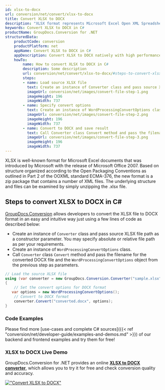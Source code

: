 ```yaml
---
id: xlsx-to-docx
url: conversion/net/convert/xlsx-to-docx
title: Convert XLSX to DOCX
description: "XLSX format represents Microsoft Excel Open XML Spreadsheet with .xlsx extension. Learn how to convert XLSX to DOCX file programmatically in C# language using GroupDocs.Conversion for .NET library."
keywords: Convert XLSX to DOCX in C#
productName: GroupDocs.Conversion for .NET
structuredData:
    productCode: conversion
    productPlatform: net
    appName: Convert XLSX to DOCX in C#
    appDescription: Convert XLSX to DOCX natively with high performance using C# language and server side GroupDocs.Conversion for .NET APIs, without the use of any software like Microsoft or Open Office.
    howTo:
        name: How to convert XLSX to DOCX in C# 
        description: Some description
        url: conversion/net/convert/xlsx-to-docx/#steps-to-convert-xlsx-to-docx-in-c
        steps:
        - name: Load source XLSX file 
          text: Create an instance of Converter class and pass source XLSX file path as a constructor parameter. You may specify absolute or relative file path as per your requirements. 
          imageUrl: conversion/net/images/convert-file-step-1.png
          imageHeight: 196
          imageWidth: 737
        - name: Specify convert options 
          text: Create an instance of WordProcessingConvertOptions class.
          imageUrl: conversion/net/images/convert-file-step-2.png
          imageHeight: 196
          imageWidth: 737
        - name: Convert to DOCX and save result 
          text: Call Converter class Convert method and pass the filename for the converted HTML file and the WordProcessingConvertOptions object from the previous step as parameters.
          imageUrl: conversion/net/images/convert-file-step-3.png
          imageHeight: 196
          imageWidth: 737
---
```


XLSX is well-known format for Microsoft Excel documents that was introduced by Microsoft with the release of Microsoft Office 2007. Based on structure organized according to the Open Packaging Conventions as outlined in Part 2 of the OOXML standard ECMA-376, the new format is a zip package that contains a number of XML files. The underlying structure and files can be examined by simply unzipping the .xlsx file.

## Steps to convert XLSX to DOCX in C#

[GroupDocs.Conversion](https://products.groupdocs.com/conversion/net) allows developers to convert the XLSX file to DOCX format in an easy and intuitive way just using a few lines of code as described below:

* Create an instance of `Converter` class and pass source XLSX file path as a constructor parameter. You may specify absolute or relative file path as per your requirements. 
* Create an instance of `WordProcessingConvertOptions` class.
* Call `Converter` class `Convert` method and pass the filename for the converted DOCX file and the `WordProcessingConvertOptions` object from the previous step as parameters.

```csharp
// Load the source XLSX file
using (var converter = new GroupDocs.Conversion.Converter("sample.xlsx"))
{
    // Set the convert options for DOCX format
   var options = new WordProcessingConvertOptions();
    // Convert to DOCX format
    converter.Convert("converted.docx", options);
}
```

### Code Examples

Please find more [use-cases and complete C# sources]({{< ref "conversion/net/developer-guide/examples-and-demos.md" >}}) of our backend and frontend examples and try them for free!

### XLSX to DOCX Live Demo

GroupDocs.Conversion for .NET provides an online [**XLSX to DOCX converter**](https://products.groupdocs.app/conversion/xlsx-to-docx), which allows you to try it for free and check conversion quality and accuracy.

[!["Convert XLSX to DOCX"](conversion/net/images/convert-to-docx/convert-xlsx-to-docx.png)](https://products.groupdocs.app/conversion/xlsx-to-docx)